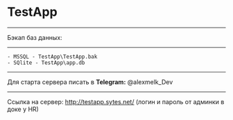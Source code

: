 # TestApp
***
  Бэкап баз данных:
***
    - MSSQL - TestApp\TestApp.bak
    - SQlite - TestApp\app.db
***    
Для старта сервера писать в **Telegram:** @alexmelk_Dev
***
Ссылка на сервер: <http://testapp.sytes.net/>  (логин и пароль от админки в доке у HR)

